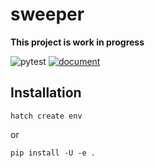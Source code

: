 

# sweeper

**This project is work in progress**

![pytest](https://github.com/moskomule/sweeper/workflows/pytest/badge.svg)
[![document](https://img.shields.io/static/v1?label=doc&message=sweeper&color=blue)](https://moskomule.github.io/sweeper)

## Installation

```
hatch create env
```

or

```
pip install -U -e .
```
